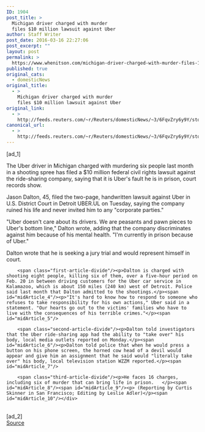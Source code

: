 ```yaml
---
ID: 1904
post_title: >
  Michigan driver charged with murder
  files $10 million lawsuit against Uber
author: Staff Writer
post_date: 2016-03-16 22:27:06
post_excerpt: ""
layout: post
permalink: >
  https://www.whenitson.com/michigan-driver-charged-with-murder-files-10-million-lawsuit-against-uber/
published: true
original_cats:
  - domesticNews
original_title:
  - >
    Michigan driver charged with murder
    files $10 million lawsuit against Uber
original_link:
  - >
    http://feeds.reuters.com/~r/Reuters/domesticNews/~3/6FqvZry6y9Y/story01.htm
canonical_url:
  - >
    http://feeds.reuters.com/~r/Reuters/domesticNews/~3/6FqvZry6y9Y/story01.htm
---
```

 [ad_1]
<br><div id="articleText">
<span id="midArticle_start"/>

<span class="focusParagraph" readability="6"><p><span class="articleLocatio&lt;/span&gt;n">The Uber driver in Michigan charged with murdering six people last month in a shooting spree has filed a $10 million federal civil rights lawsuit against the ride-sharing company, saying that it is Uber's fault he is in prison, court records show.</span></p></span><span id="midArticle_0"/><p>Jason Dalton, 45, filed the two-page, handwritten lawsuit against Uber in U.S. District Court in Detroit UBER.UL on Tuesday, saying the company ruined his life and never invited him to any "corporate parties."</p><span id="midArticle_1"/><p>"Uber doesn't care about its drivers. We are peasants and pawn pieces to Uber's bottom line," Dalton wrote, adding that the company discriminates against him because of his mental health. "I'm currently in prison because of Uber."</p><span id="midArticle_2"/><p>Dalton wrote that he is seeking a jury trial and would represent himself in court.</p><span id="midArticle_3"/>
        
        <span class="first-article-divide"/><p>Dalton is charged with shooting eight people, killing six of them, over a five-hour period on Feb. 20 in between driving customers for the Uber car service in Kalamazoo, which is about 150 miles (240 km) west of Detroit. Police said last month that Dalton admitted to the shootings.</p><span id="midArticle_4"/><p>"It's hard to know how to respond to someone who refuses to take responsibility for his own actions," Uber said in a statement. "Our hearts go out to the victims' families who have to live with the consequences of his terrible crimes."</p><span id="midArticle_5"/>
        
        <span class="second-article-divide"/><p>Dalton told investigators that the Uber ride-sharing app had the ability to "take over" his body, local media outlets reported on Monday.</p><span id="midArticle_6"/><p>Dalton told police that when he would press a button on his phone screen, the horned cow head of a devil would appear and give him an assignment that he said would "literally take over" his body, local television station WZZM reported.</p><span id="midArticle_7"/>
        
        <span class="third-article-divide"/><p>He faces 16 charges, including six of murder that can bring life in prison.   </p><span id="midArticle_8"/><span id="midArticle_9"/><p> (Reporting by Curtis Skinner in San Francisco; Editing by Leslie Adler)</p><span id="midArticle_10"/></div>
<br>[ad_2]
<br><a href="http://feeds.reuters.com/~r/Reuters/domesticNews/~3/6FqvZry6y9Y/story01.htm">Source </a>